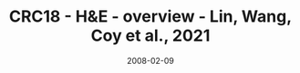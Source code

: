 ---
title: CRC18 - H&E - overview - Lin, Wang, Coy et al., 2021
image: https://labsyspharm.github.io/HTA-CRCATLAS-1/images/thumbnail-crc18-he-overview.jpg
date: '2008-02-09'
minerva_link: https://labsyspharm.github.io/HTA-CRCATLAS-1/minerva/crc18-he-overview.html
info_link: null
show_page_link: false
tag: overview
---